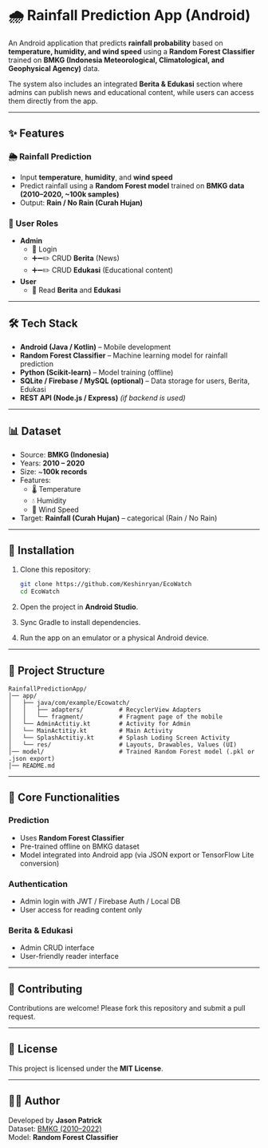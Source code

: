 # 🌧️ Rainfall Prediction App (Android)

An Android application that predicts **rainfall probability** based on **temperature, humidity, and wind speed** using a **Random Forest Classifier** trained on **BMKG (Indonesia Meteorological, Climatological, and Geophysical Agency)** data.  

The system also includes an integrated **Berita & Edukasi** section where admins can publish news and educational content, while users can access them directly from the app.

---

## ✨ Features

### 🌦️ Rainfall Prediction
- Input **temperature**, **humidity**, and **wind speed**  
- Predict rainfall using a **Random Forest model** trained on **BMKG data (2010–2020, ~100k samples)**  
- Output: **Rain / No Rain (Curah Hujan)**  

### 👥 User Roles
- **Admin**
  - 🔐 Login  
  - ➕➖✏️ CRUD **Berita** (News)  
  - ➕➖✏️ CRUD **Edukasi** (Educational content)  
- **User**
  - 📖 Read **Berita** and **Edukasi**  

---

## 🛠️ Tech Stack

- **Android (Java / Kotlin)** – Mobile development  
- **Random Forest Classifier** – Machine learning model for rainfall prediction  
- **Python (Scikit-learn)** – Model training (offline)  
- **SQLite / Firebase / MySQL (optional)** – Data storage for users, Berita, Edukasi  
- **REST API (Node.js / Express)** *(if backend is used)*  

---

## 📊 Dataset

- Source: **BMKG (Indonesia)**  
- Years: **2010 – 2020**  
- Size: ~**100k records**  
- Features:
  - 🌡️ Temperature  
  - 💧 Humidity  
  - 🍃 Wind Speed  
- Target: **Rainfall (Curah Hujan)** – categorical (Rain / No Rain)  

---

## 🚀 Installation

1. Clone this repository:
   ```bash
   git clone https://github.com/Keshinryan/EcoWatch
   cd EcoWatch
   ```

2. Open the project in **Android Studio**.

3. Sync Gradle to install dependencies.

4. Run the app on an emulator or a physical Android device.

---

## 📂 Project Structure

```
RainfallPredictionApp/
│── app/
│   ├── java/com/example/Ecowatch/
│   │   ├── adapters/          # RecyclerView Adapters
│   │   └── fragment/          # Fragment page of the mobile
│   └── AdminActitiy.kt        # Activity for Admin
│   └── MainActitiy.kt         # Main Activity
│   └── SplashActitiy.kt       # Splash Loding Screen Activity
│   └── res/                   # Layouts, Drawables, Values (UI)
│── model/                     # Trained Random Forest model (.pkl or .json export)
│── README.md
```

---

## 🔑 Core Functionalities

### Prediction
- Uses **Random Forest Classifier**  
- Pre-trained offline on BMKG dataset  
- Model integrated into Android app (via JSON export or TensorFlow Lite conversion)

### Authentication
- Admin login with JWT / Firebase Auth / Local DB  
- User access for reading content only  

### Berita & Edukasi
- Admin CRUD interface  
- User-friendly reader interface  

---

## 🤝 Contributing

Contributions are welcome! Please fork this repository and submit a pull request.

---

## 📄 License

This project is licensed under the **MIT License**.

---

## 👨‍💻 Author

Developed by **Jason Patrick**  
Dataset: [BMKG (2010–2022)](https://www.kaggle.com/datasets/greegtitan/indonesia-climate)  
Model: **Random Forest Classifier**  
